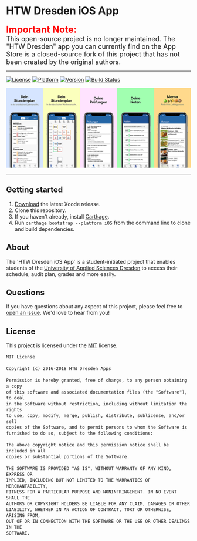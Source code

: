 # HTW Dresden iOS App

<span style="color:red;font-size:25px;font-weight:bold">Important Note:</span>
</br>
<span style="font-size:18px">This open-source project is no longer maintained. The "HTW Dresden" app you can currently find on the App Store is a closed-source fork of this project that has not been created by the original authors.</span>

---

[![License](https://img.shields.io/badge/license-MIT-lightgrey.svg)](https://github.com/HTWDD/htwcampus/blob/develop/LICENSE)
[![Platform](https://img.shields.io/badge/platform-iOS-blue.svg)](https://github.com/HTWDD/htwcampus)
[![Version](https://img.shields.io/badge/version-2.0.1-green.svg)](http://appstore.com/htwdresden)
[![Build Status](https://travis-ci.org/HTWDD/htwcampus.svg?branch=develop)](https://travis-ci.org/HTWDD/htwcampus)


![App Screenshots](resources/AllScreens.png)

---

## Getting started
1. [Download](https://developer.apple.com/xcode/download/) the latest Xcode release.
2. Clone this repository.
3. If you haven't already, install [Carthage](https://github.com/Carthage/Carthage).
4. Run `carthage bootstrap --platform iOS` from the command line to clone and build dependencies.

## About
The 'HTW Dresden iOS App' is a student-initiated project that enables students of the [University of Applied Sciences Dresden](https://www.htw-dresden.de/en/home.html) to access their schedule, audit plan, grades and more easily.

## Questions
If you have questions about any aspect of this project, please feel free to [open an issue](https://github.com/HTWDD/htwcampus/issues/new). We'd love to hear from you!

## License
This project is licensed under the [MIT](https://github.com/HTWDD/htwcampus/blob/develop/LICENSE) license.

```
MIT License

Copyright (c) 2016-2018 HTW Dresden Apps

Permission is hereby granted, free of charge, to any person obtaining a copy
of this software and associated documentation files (the "Software"), to deal
in the Software without restriction, including without limitation the rights
to use, copy, modify, merge, publish, distribute, sublicense, and/or sell
copies of the Software, and to permit persons to whom the Software is
furnished to do so, subject to the following conditions:

The above copyright notice and this permission notice shall be included in all
copies or substantial portions of the Software.

THE SOFTWARE IS PROVIDED "AS IS", WITHOUT WARRANTY OF ANY KIND, EXPRESS OR
IMPLIED, INCLUDING BUT NOT LIMITED TO THE WARRANTIES OF MERCHANTABILITY,
FITNESS FOR A PARTICULAR PURPOSE AND NONINFRINGEMENT. IN NO EVENT SHALL THE
AUTHORS OR COPYRIGHT HOLDERS BE LIABLE FOR ANY CLAIM, DAMAGES OR OTHER
LIABILITY, WHETHER IN AN ACTION OF CONTRACT, TORT OR OTHERWISE, ARISING FROM,
OUT OF OR IN CONNECTION WITH THE SOFTWARE OR THE USE OR OTHER DEALINGS IN THE
SOFTWARE.
```